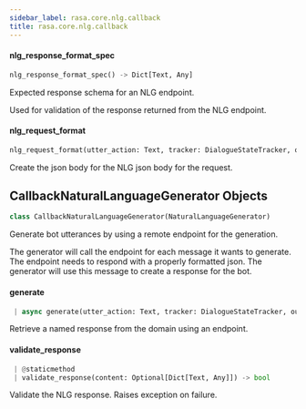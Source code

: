 ```yaml
---
sidebar_label: rasa.core.nlg.callback
title: rasa.core.nlg.callback
---
```

#### nlg\_response\_format\_spec

```python
nlg_response_format_spec() -> Dict[Text, Any]
```

Expected response schema for an NLG endpoint.

Used for validation of the response returned from the NLG endpoint.

#### nlg\_request\_format

```python
nlg_request_format(utter_action: Text, tracker: DialogueStateTracker, output_channel: Text, **kwargs: Any, ,) -> Dict[Text, Any]
```

Create the json body for the NLG json body for the request.

## CallbackNaturalLanguageGenerator Objects

```python
class CallbackNaturalLanguageGenerator(NaturalLanguageGenerator)
```

Generate bot utterances by using a remote endpoint for the generation.

The generator will call the endpoint for each message it wants to
generate. The endpoint needs to respond with a properly formatted
json. The generator will use this message to create a response for
the bot.

#### generate

```python
 | async generate(utter_action: Text, tracker: DialogueStateTracker, output_channel: Text, **kwargs: Any, ,) -> Dict[Text, Any]
```

Retrieve a named response from the domain using an endpoint.

#### validate\_response

```python
 | @staticmethod
 | validate_response(content: Optional[Dict[Text, Any]]) -> bool
```

Validate the NLG response. Raises exception on failure.

